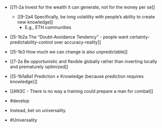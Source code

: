 - [[11-2a Invest for the wealth it can generate, not for the money per se]]
	- [[9-2a4 Specifically, be long volatility with people’s ability to create new knowledge]]
		- E.g., ETH communities

- [[5-1b2a The “Doubt-Avoidance Tendency” - people want certainty-predictability-control over accuracy-reality]]
- [[5-1b3 How much we can change is also unpredictable]]

- [[7-2a Be opportunistic and flexible globally rather than inverting locally and prematurely optimized]]

- [[5-1b1a8a1 Prediction ≠ Knowledge (because prediction requires knowledge)]]

- [[AN3C - There is no way a training could prepare a man for combat]]

- #develop

- Instead, bet on universality.
- #Universality
